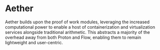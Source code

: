 # Aether

Aether builds upon the proof of work modules, leveraging the increased computational power to enable a host of containerization and virtualization services alongside traditional arithmetic. This abstracts a majority of the overhead away from both Proton and Flow, enabling them to remain lightweight and user-centric.

